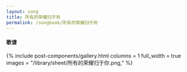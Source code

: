 ```yaml
---
layout: song
title: 所有的荣耀归于祢
permalink: /songbook/所有的荣耀归于祢
---
```


#### 歌谱

{% include post-components/gallery.html
    columns = 1
    full_width = true
    images = "/library/sheet/所有的荣耀归于你.png,"
%}
